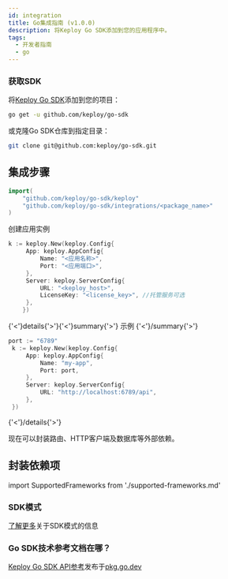 ```yaml
---
id: integration
title: Go集成指南 (v1.0.0)
description: 将Keploy Go SDK添加到您的应用程序中。
tags:
  - 开发者指南
  - go
---
```


### 获取SDK

将[Keploy Go SDK](https://github.com/keploy/go-sdk)添加到您的项目：

```bash
go get -u github.com/keploy/go-sdk
```

或克隆Go SDK仓库到指定目录：

```bash
git clone git@github.com:keploy/go-sdk.git
```

## 集成步骤

```go
import(
    "github.com/keploy/go-sdk/keploy"
    "github.com/keploy/go-sdk/integrations/<package_name>"
)
```

创建应用实例

```go
k := keploy.New(keploy.Config{
     App: keploy.AppConfig{
         Name: "<应用名称>",
         Port: "<应用端口>",
     },
     Server: keploy.ServerConfig{
         URL: "<keploy_host>",
         LicenseKey: "<license_key>", //托管服务可选
     },
    })
```

{'<'}details{'>'}{'<'}summary{'>'} 示例 {'<'}/summary{'>'}

```go
port := "6789"
 k := keploy.New(keploy.Config{
     App: keploy.AppConfig{
         Name: "my-app",
         Port: port,
     },
     Server: keploy.ServerConfig{
         URL: "http://localhost:6789/api",
     },
 })
```

{'<'}/details{'>'}

现在可以封装路由、HTTP客户端及数据库等外部依赖。

## 封装依赖项

import SupportedFrameworks from './supported-frameworks.md'

<SupportedFrameworks/>

### SDK模式

[了解更多](../concepts/what-are-keploy-sdk-modes.md)关于SDK模式的信息

### Go SDK技术参考文档在哪？

[Keploy Go SDK API参考](https://pkg.go.dev/github.com/keploy/go-sdk)发布于[pkg.go.dev](https://pkg.go.dev/github.com/keploy/go-sdk)